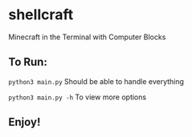 # shellcraft
Minecraft in the Terminal with Computer Blocks

## To Run:
`python3 main.py` Should be able to handle everything 

`python3 main.py -h` To view more options 

## Enjoy!
